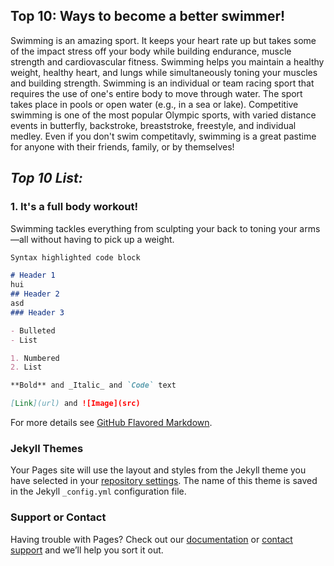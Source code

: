 ## **Top 10: Ways to become a better swimmer!**

Swimming is an amazing sport. It keeps your heart rate up but takes some of the impact stress off your body while building endurance, muscle strength and cardiovascular fitness. Swimming helps you maintain a healthy weight, healthy heart, and lungs while simultaneously toning your muscles and building strength. Swimming is an individual or team racing sport that requires the use of one's entire body to move through water. The sport takes place in pools or open water (e.g., in a sea or lake). Competitive swimming is one of the most popular Olympic sports, with varied distance events in butterfly, backstroke, breaststroke, freestyle, and individual medley. Even if you don't swim competitavly, swimming is a great pastime for anyone with their friends, family, or by themselves!


## _Top 10 List:_

### 1. It's a full body workout!

Swimming tackles everything from sculpting your back to toning your arms—all without having to pick up a weight.

```markdown
Syntax highlighted code block

# Header 1
hui
## Header 2
asd
### Header 3

- Bulleted
- List

1. Numbered
2. List

**Bold** and _Italic_ and `Code` text

[Link](url) and ![Image](src)
```

For more details see [GitHub Flavored Markdown](https://guides.github.com/features/mastering-markdown/).

### Jekyll Themes

Your Pages site will use the layout and styles from the Jekyll theme you have selected in your [repository settings](https://github.com/sanarajesh6/Proj-One/settings/pages). The name of this theme is saved in the Jekyll `_config.yml` configuration file.

### Support or Contact

Having trouble with Pages? Check out our [documentation](https://docs.github.com/categories/github-pages-basics/) or [contact support](https://support.github.com/contact) and we’ll help you sort it out.
